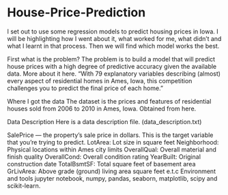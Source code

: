 # House-Price-Prediction

I set out to use some regression models to predict housing prices in Iowa. I will be highlighting how I went about it, what worked for me, what didn’t and what I learnt in that process. Then we will find which model works the best.




First what is the problem?
The problem is to build a model that will predict house prices with a high degree of predictive accuracy given the available data. More about it here.
“With 79 explanatory variables describing (almost) every aspect of residential homes in Ames, Iowa, this competition challenges you to predict the final price of each home.”

Where I got the data
The dataset is the prices and features of residential houses sold from 2006 to 2010 in Ames, Iowa. Obtained from here.

Data Description
Here is a data description file. (data_description.txt)

SalePrice — the property’s sale price in dollars. This is the target variable that you’re trying to predict.
LotArea: Lot size in square feet
Neighborhood: Physical locations within Ames city limits
OverallQual: Overall material and finish quality
OverallCond: Overall condition rating
YearBuilt: Original construction date
TotalBsmtSF: Total square feet of basement area
GrLivArea: Above grade (ground) living area square feet
e.t.c
Environment and tools
jupyter notebook, numpy, pandas, seaborn, matplotlib, scipy and scikit-learn.

